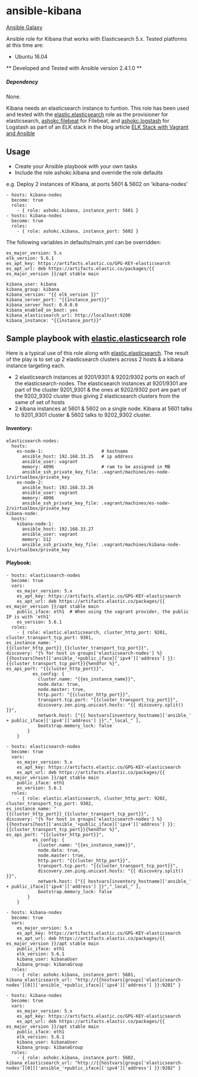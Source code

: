 # ansible-kibana
[Ansible Galaxy](https://galaxy.ansible.com/ashokc/kibana/)

Ansible role for Kibana that works with Elasticsearch 5.x. Tested platforms at this time are:

* Ubuntu 16.04

** Developed and Tested with Ansible version 2.4.1.0 **

##### Dependency
None.

Kibana needs an elasticsearch instance to funtion. This role has been used and tested with the [elastic.elasticsearch](https://github.com/elastic/ansible-elasticsearch) role as the provisioner for elasticsearch, [ashokc.filebeat](https://github.com/ashokc/ansible-filebeat) for Filebeat, and [ashokc.logstash](https://github.com/ashokc/ansible-logstash) for Logstash as part of an ELK stack in the blog article [ELK Stack with Vagrant and Ansible](http://xplordat.com/2017/12/12/elk-stack-with-vagrant-and-ansible/)

## Usage

* Create your Ansible playbook with your own tasks
* Include the role ashokc.kibana and override the role defaults

e.g. Deploy 2 instances of Kibana, at ports 5601 & 5602 on 'kibana-nodes'

```
- hosts: kibana-nodes
  become: true
  roles:
    - { role: ashokc.kibana, instance_port: 5601 }
- hosts: kibana-nodes
  become: true
  roles:
    - { role: ashokc.kibana, instance_port: 5602 }
```

The following variables in defaults/main.yml can be overridden:

```
es_major_version: 5.x
elk_version: 5.6.1
es_apt_key: https://artifacts.elastic.co/GPG-KEY-elasticsearch
es_apt_url: deb https://artifacts.elastic.co/packages/{{ es_major_version }}/apt stable main

kibana_user: kibana
kibana_group: kibana
kibana_version: "{{ elk_version }}"
kibana_server_port: "{{instance_port}}"
kibana_server_host: 0.0.0.0
kibana_enabled_on_boot: yes
kibana_elasticsearch_url: http://localhost:9200
kibana_instance: "{{instance_port}}"

```

## Sample playbook with [elastic.elasticsearch](https://github.com/elastic/ansible-elasticsearch) role 

Here is a typical use of this role along with [elastic.elasticsearch](https://github.com/elastic/ansible-elasticsearch). The result of the play is to set up 2 elasticsearch clusters across 2 hosts & a kibana instance targeting each.

* 2 elasticsearch instances at 9201/9301 & 9202/9302 ports on each of the elasticsearch-nodes. The elasticsearch instances at 9201/9301 are part of the cluster 9201_9301 & the ones at 9202/9302 port are part of the 9202_9302 cluster thus giving 2 elasticsearch clusters from the same of set of hosts
* 2 kibana instances at 5601 & 5602 on a single node. Kibana at 5601 talks to 9201_9301 cluster & 5602 talks to 9202_9302 cluster.

#### Inventory:

```
elasticsearch-nodes:
  hosts:
    es-node-1:                    	# hostname
      ansible_host: 192.168.33.25   # ip address
      ansible_user: vagrant
      memory: 4096                  # ram to be assigned in MB
      ansible_ssh_private_key_file: .vagrant/machines/es-node-1/virtualbox/private_key
    es-node-2:                    
      ansible_host: 192.168.33.26
      ansible_user: vagrant
      memory: 4096              
      ansible_ssh_private_key_file: .vagrant/machines/es-node-2/virtualbox/private_key
kibana-node:
  hosts:
    kibana-node-1:
      ansible_host: 192.168.33.27
      ansible_user: vagrant
      memory: 512
      ansible_ssh_private_key_file: .vagrant/machines/kibana-node-1/virtualbox/private_key
```
#### Playbook:

```
- hosts: elasticsearch-nodes
  become: true
  vars:
    es_major_version: 5.x
    es_apt_key: https://artifacts.elastic.co/GPG-KEY-elasticsearch
    es_apt_url: deb https://artifacts.elastic.co/packages/{{ es_major_version }}/apt stable main
    public_iface: eth1	# When using the vagrant provider, the public IP is with 'eth1'
    es_version: 5.6.1
  roles:
    - { role: elastic.elasticsearch, cluster_http_port: 9201, cluster_transport_tcp_port: 9301,
es_instance_name: "{{cluster_http_port}}_{{cluster_transport_tcp_port}}",
discovery: "{% for host in groups['elasticsearch-nodes'] %} {{hostvars[host]['ansible_'+public_iface]['ipv4']['address'] }}:{{cluster_transport_tcp_port}}{%endfor %}",
es_api_port: "{{cluster_http_port}}",
          es_config: {
            cluster.name: "{{es_instance_name}}",
            node.data: true,
            node.master: true,
            http.port: "{{cluster_http_port}}",
            transport.tcp.port: "{{cluster_transport_tcp_port}}",
            discovery.zen.ping.unicast.hosts: "{{ discovery.split() }}",
            network.host: ["{{ hostvars[inventory_hostname]['ansible_' + public_iface]['ipv4']['address'] }}","_local_" ],
            bootstrap.memory_lock: false
        }
    }

- hosts: elasticsearch-nodes
  become: true
  vars:
    es_major_version: 5.x
    es_apt_key: https://artifacts.elastic.co/GPG-KEY-elasticsearch
    es_apt_url: deb https://artifacts.elastic.co/packages/{{ es_major_version }}/apt stable main
    public_iface: eth1
    es_version: 5.6.1
  roles:
    - { role: elastic.elasticsearch, cluster_http_port: 9202, cluster_transport_tcp_port: 9302,
es_instance_name: "{{cluster_http_port}}_{{cluster_transport_tcp_port}}",
discovery: "{% for host in groups['elasticsearch-nodes'] %} {{hostvars[host]['ansible_'+public_iface]['ipv4']['address'] }}:{{cluster_transport_tcp_port}}{%endfor %}",
es_api_port: "{{cluster_http_port}}",
          es_config: {
            cluster.name: "{{es_instance_name}}",
            node.data: true,
            node.master: true,
            http.port: "{{cluster_http_port}}",
            transport.tcp.port: "{{cluster_transport_tcp_port}}",
            discovery.zen.ping.unicast.hosts: "{{ discovery.split() }}",
            network.host: ["{{ hostvars[inventory_hostname]['ansible_' + public_iface]['ipv4']['address'] }}","_local_" ],
            bootstrap.memory_lock: false
        }
    }

- hosts: kibana-nodes
  become: true
  vars:
    es_major_version: 5.x
    es_apt_key: https://artifacts.elastic.co/GPG-KEY-elasticsearch
    es_apt_url: deb https://artifacts.elastic.co/packages/{{ es_major_version }}/apt stable main
    public_iface: eth1
    elk_version: 5.6.1
    kibana_user: kibanaUser
    kibana_group: kibanaGroup
  roles:
    - { role: ashokc.kibana, instance_port: 5601, kibana_elasticsearch_url: "http://{{hostvars[groups['elasticsearch-nodes'][0]]['ansible_'+public_iface]['ipv4']['address'] }}:9201" }

- hosts: kibana-nodes
  become: true
  vars:
    es_major_version: 5.x
    es_apt_key: https://artifacts.elastic.co/GPG-KEY-elasticsearch
    es_apt_url: deb https://artifacts.elastic.co/packages/{{ es_major_version }}/apt stable main
    public_iface: eth1
    elk_version: 5.6.1
    kibana_user: kibanaUser
    kibana_group: kibanaGroup
  roles:
    - { role: ashokc.kibana, instance_port: 5602, kibana_elasticsearch_url: "http://{{hostvars[groups['elasticsearch-nodes'][0]]['ansible_'+public_iface]['ipv4']['address'] }}:9202" }

```
